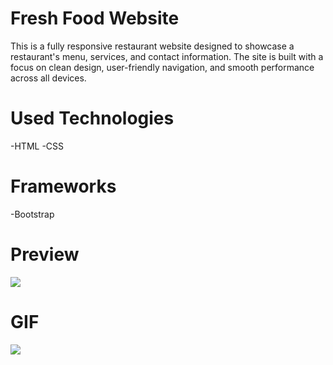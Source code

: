 # Fresh Food Website
This is a fully responsive restaurant website designed to showcase a restaurant's menu, services, and contact information. The site is built with a focus on clean design, user-friendly navigation, and smooth performance across all devices.

# Used Technologies
-HTML
-CSS

# Frameworks 
-Bootstrap

# Preview

![](İmage/f-food.png)


# GIF

![](İmage/fresh-f1.gif)
